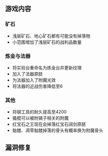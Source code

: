 ## 游戏内容

### 矿石

- 浅层矿石、地心矿石都有可能没有掉落物
- 小范围增加了浅层矿石的战利品数量

### 炼金与法器

- 将实验台重命名为炼金台并更新纹理
- 加入了法器原胚
- 为法器加入了附魔光效
- 将法器的近战伤害降低至6

### 其他

- 将钢工具的耐久提高至4200
- 撬棍可以被附镐子相关的附魔
- 红宝石之王现在会掉落红宝石阔剑原胚
- 骷髅、凋零骷髅掉落的骨头有概率换为附魔骨头

## 漏洞修复
